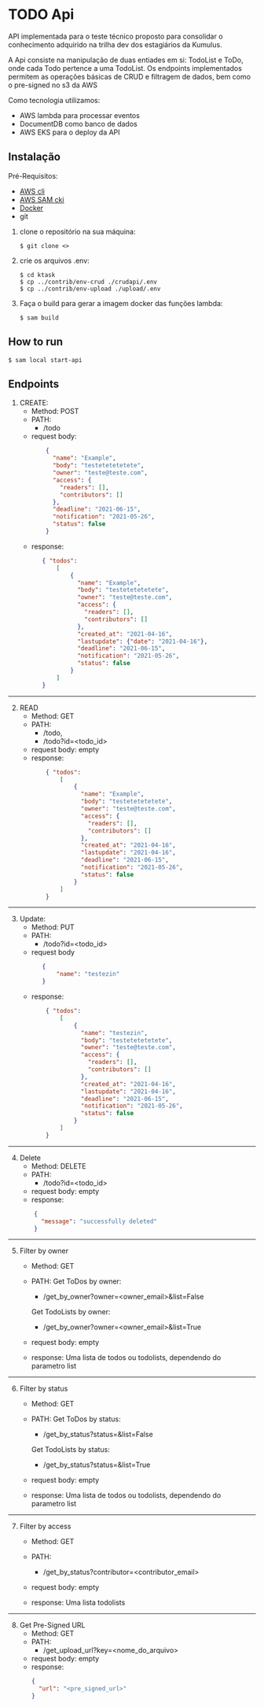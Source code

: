 # TODO Api

API implementada para o teste técnico proposto para consolidar o conhecimento
adquirido na trilha dev dos estagiários da Kumulus.

A Api consiste na manipulação de duas entiades em si: TodoList
e ToDo, onde cada Todo pertence a uma TodoList. Os endpoints implementados permitem 
as operações básicas de CRUD e filtragem de dados, bem como o pre-signed no s3 da AWS

Como tecnologia utilizamos:
- AWS lambda para processar eventos
- DocumentDB como banco de dados
- AWS EKS para o deploy da API

## Instalação

Pré-Requisitos:
- [AWS cli](https://aws.amazon.com/cli/)
- [AWS SAM cki](https://docs.aws.amazon.com/serverless-application-model/latest/developerguide/serverless-sam-cli-install.html)
- [Docker](https://docs.docker.com/engine/install/)
- git

1. clone o repositório na sua máquina:
   ```shell
   $ git clone <>
   ```

2. crie os arquivos .env:
   ````shell
   $ cd ktask
   $ cp ../contrib/env-crud ./crudapi/.env
   $ cp ../contrib/env-upload ./upload/.env
   ````

3. Faça o build para gerar a imagem docker das funções lambda:
   ```shell
   $ sam build
   ```

## How to run
   ````shell
   $ sam local start-api
   ````

## Endpoints

1. CREATE:
    - Method: POST
    - PATH:
      - /todo
    - request body:
       ```json
           {
             "name": "Example",
             "body": "testetetetetete",
             "owner": "teste@teste.com",
             "access": {  
               "readers": [],
               "contributors": []
             },
             "deadline": "2021-06-15",
             "notification": "2021-05-26",
             "status": false
           }
        ```
    * response:
        ```json
           { "todos":
               [
                   {
                     "name": "Example",
                     "body": "testetetetetete",
                     "owner": "teste@teste.com",
                     "access": {  
                       "readers": [],
                       "contributors": []
                     },
                     "created_at": "2021-04-16",
                     "lastupdate": {"date": "2021-04-16"},
                     "deadline": "2021-06-15",
                     "notification": "2021-05-26",
                     "status": false
                   }
               ] 
           }
        ```
    
---
2. READ
   * Method: GET
   * PATH: 
     - /todo,
     - /todo?id=<todo_id>
   * request body: empty
   * response:
       ```json
           { "todos":
               [
                   {
                     "name": "Example",
                     "body": "testetetetetete",
                     "owner": "teste@teste.com",
                     "access": {  
                       "readers": [],
                       "contributors": []
                     },
                     "created_at": "2021-04-16",
                     "lastupdate": "2021-04-16",
                     "deadline": "2021-06-15",
                     "notification": "2021-05-26",
                     "status": false
                   }
               ] 
           }
       ```

---

3. Update:
    * Method: PUT
   * PATH: 
     - /todo?id=<todo_id>
   * request body
     ```json
        {
            "name": "testezin"
        }
     ```
   * response:
       ```json
           { "todos":
               [
                   {
                     "name": "testezin",
                     "body": "testetetetetete",
                     "owner": "teste@teste.com",
                     "access": {  
                       "readers": [],
                       "contributors": []
                     },
                     "created_at": "2021-04-16",
                     "lastupdate": "2021-04-16",
                     "deadline": "2021-06-15",
                     "notification": "2021-05-26",
                     "status": false
                   }
               ] 
           }
       ```
    
---

4. Delete
   * Method: DELETE
   * PATH: 
     - /todo?id=<todo_id>
   * request body: empty
   * response:
    ```json
        {
          "message": "successfully deleted"
        }  
    ```

---

5. Filter by owner
   * Method: GET
   * PATH:
     Get ToDos by owner:
      - /get_by_owner?owner=<owner_email>&list=False 
        
     Get TodoLists by owner:
      - /get_by_owner?owner=<owner_email>&list=True
      
   * request body: empty
   * response: Uma lista de todos ou todolists, dependendo do parametro list
   
---

6. Filter by status
   * Method: GET
   * PATH:
     Get ToDos by status:
      - /get_by_status?status=<status>&list=False 
        
     Get TodoLists by status:
      - /get_by_status?status=<status>&list=True
      
   * request body: empty
   * response: Uma lista de todos ou todolists, dependendo do parametro list
   
---

7. Filter by access
   * Method: GET
   * PATH:
      - /get_by_status?contributor=<contributor_email>
      
   * request body: empty
   * response: Uma lista todolists
   
---

8. Get Pre-Signed URL
   * Method: GET
   * PATH:
      - /get_upload_url?key=<nome_do_arquivo>
   * request body: empty
   * response:
      ````json
      {
        "url": "<pre_signed_url>"
      }
      ````